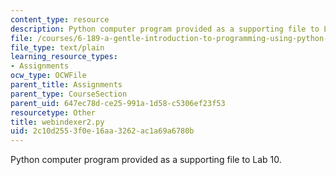 ```yaml
---
content_type: resource
description: Python computer program provided as a supporting file to Lab 10.
file: /courses/6-189-a-gentle-introduction-to-programming-using-python-january-iap-2008/2c10d2553f0e16aa3262ac1a69a6780b_webindexer2.py
file_type: text/plain
learning_resource_types:
- Assignments
ocw_type: OCWFile
parent_title: Assignments
parent_type: CourseSection
parent_uid: 647ec78d-ce25-991a-1d58-c5306ef23f53
resourcetype: Other
title: webindexer2.py
uid: 2c10d255-3f0e-16aa-3262-ac1a69a6780b
---
```

Python computer program provided as a supporting file to Lab 10.

